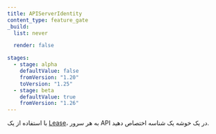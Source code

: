 ```yaml
---
title: APIServerIdentity
content_type: feature_gate
_build:
  list: never

  render: false

stages:
  - stage: alpha
    defaultValue: false
    fromVersion: "1.20"
    toVersion: "1.25"
  - stage: beta
    defaultValue: true
    fromVersion: "1.26"  
---
```

با استفاده از یک [Lease](/docs/concepts/architecture/leases)، به هر سرور API در یک خوشه یک شناسه اختصاص دهید.
